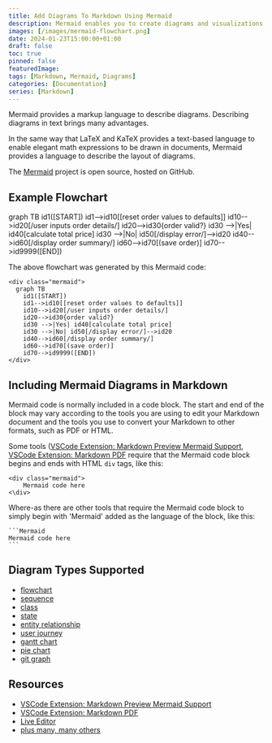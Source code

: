 ```yaml
---
title: Add Diagrams To Markdown Using Mermaid
description: Mermaid enables you to create diagrams and visualizations using text descriptions.
images: [/images/mermaid-flowchart.png]
date: 2024-01-23T15:00:00+01:00
draft: false
toc: true
pinned: false
featuredImage: 
tags: [Markdown, Mermaid, Diagrams]
categories: [Documentation]
series: [Markdown]
---
```


Mermaid provides a markup language to describe diagrams. Describing diagrams in text brings many advantages.

<!--more-->

In the same way that LaTeX and KaTeX provides a text-based language to enable elegant math expressions to be drawn in documents, Mermaid provides a language to describe the layout of diagrams.

The [Mermaid](https://github.com/mermaid-js/mermaid) project is open source, hosted on GitHub. 

## Example Flowchart

<div class="mermaid">
  graph TB
    id1([START])
    id1-->id10[[reset order values to defaults]]
    id10-->id20[/user inputs order details/]
    id20-->id30{order valid?}
    id30 -->|Yes| id40[calculate total price]
    id30 -->|No| id50[/display error/]-->id20
    id40-->id60[/display order summary/]
    id60-->id70[(save order)]
    id70-->id9999([END])
</div>

The above flowchart was generated by this Mermaid code:

```text
<div class="mermaid">
  graph TB
    id1([START])
    id1-->id10[[reset order values to defaults]]
    id10-->id20[/user inputs order details/]
    id20-->id30{order valid?}
    id30 -->|Yes| id40[calculate total price]
    id30 -->|No| id50[/display error/]-->id20
    id40-->id60[/display order summary/]
    id60-->id70[(save order)]
    id70-->id9999([END])
</div>
```

## Including Mermaid Diagrams in Markdown

Mermaid code is normally included in a code block.  The start and end of the block may vary according to the tools you are using to edit your Markdown document and the tools you use to convert your Markdown to other formats, such as PDF or HTML.

Some tools ([VSCode Extension: Markdown Preview Mermaid Support](https://marketplace.visualstudio.com/items?itemName=bierner.markdown-mermaid), [VSCode Extension: Markdown PDF](https://marketplace.visualstudio.com/items?itemName=yzane.markdown-pdf) require that the Mermaid code block begins and ends with HTML `div` tags, like this:

```text
<div class="mermaid">
    Mermaid code here
<\div>
```

Where-as there are other tools that require the Mermaid code block to simply begin with 'Mermaid' added as the language of the block, like this:

~~~text
```Mermaid
Mermaid code here
```
~~~

## Diagram Types Supported

- [flowchart](https://mermaid.js.org/syntax/flowchart.html)
- [sequence](https://mermaid.js.org/syntax/sequenceDiagram.html)
- [class](https://mermaid.js.org/syntax/classDiagram.html)
- [state](https://mermaid.js.org/syntax/stateDiagram.html)
- [entity relationship](https://mermaid.js.org/syntax/entityRelationshipDiagram.html)
- [user journey](https://mermaid.js.org/syntax/userJourney.html)
- [gantt chart](https://mermaid.js.org/syntax/gantt.html)
- [pie chart](https://mermaid.js.org/syntax/pie.html)
- [git graph](https://mermaid.js.org/syntax/gitgraph.html)

## Resources
- [VSCode Extension: Markdown Preview Mermaid Support](https://marketplace.visualstudio.com/items?itemName=bierner.markdown-mermaid)
- [VSCode Extension: Markdown PDF](https://marketplace.visualstudio.com/items?itemName=yzane.markdown-pdf)
- [Live Editor](https://mermaid.live/)
- [plus many, many others](https://mermaid.js.org/ecosystem/integrations-community.html)